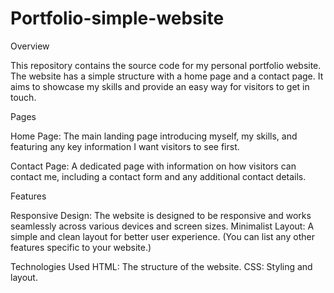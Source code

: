 # Portfolio-simple-website
Overview

This repository contains the source code for my personal portfolio website. The website has a simple structure with a home page and a contact page. It aims to showcase my skills and provide an easy way for visitors to get in touch.

Pages

Home Page: The main landing page introducing myself, my skills, and featuring any key information I want visitors to see first.

Contact Page:
A dedicated page with information on how visitors can contact me, including a contact form and any additional contact details.

Features

Responsive Design: The website is designed to be responsive and works seamlessly across various devices and screen sizes.
Minimalist Layout: A simple and clean layout for better user experience.
(You can list any other features specific to your website.)

Technologies Used
HTML: The structure of the website.
CSS: Styling and layout.
